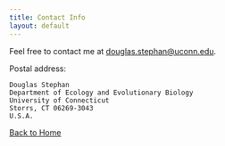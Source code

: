 ```yaml
---
title: Contact Info
layout: default
---
```


Feel free to contact me at <douglas.stephan@uconn.edu>.

Postal address:

    Douglas Stephan
    Department of Ecology and Evolutionary Biology
    University of Connecticut
    Storrs, CT 06269-3043
    U.S.A.
  [Back to Home](https://dougstephan27.github.io/Doug-s-Website/)
